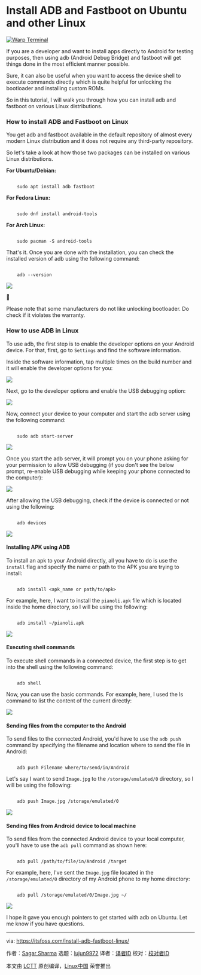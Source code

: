[#]: subject: "Install ADB and Fastboot on Ubuntu and other Linux"
[#]: via: "https://itsfoss.com/install-adb-fastboot-linux/"
[#]: author: "Sagar Sharma https://itsfoss.com/author/sagar/"
[#]: collector: "lujun9972/lctt-scripts-1705972010"
[#]: translator: " "
[#]: reviewer: " "
[#]: publisher: " "
[#]: url: " "

Install ADB and Fastboot on Ubuntu and other Linux
======

[![Warp Terminal][1]][2]

If you are a developer and want to install apps directly to Android for testing purposes, then using adb (Android Debug Bridge) and fastboot will get things done in the most efficient manner possible.

Sure, it can also be useful when you want to access the device shell to execute commands directly which is quite helpful for unlocking the bootloader and installing custom ROMs.

So in this tutorial, I will walk you through how you can install adb and fastboot on various Linux distributions.

### How to install ADB and Fastboot on Linux

You get adb and fastboot available in the default repository of almost every modern Linux distribution and it does not require any third-party repository.

So let's take a look at how those two packages can be installed on various Linux distributions.

**For Ubuntu/Debian:**

```

    sudo apt install adb fastboot

```

**For Fedora Linux:**

```

    sudo dnf install android-tools

```

**For Arch Linux:**

```

    sudo pacman -S android-tools

```

That's it. Once you are done with the installation, you can check the installed version of adb using the following command:

```

    adb --version

```

![][3]

🚧

Please note that some manufacturers do not like unlocking bootloader. Do check if it violates the warranty.

### How to use ADB in Linux

To use adb, the first step is to enable the developer options on your Android device. For that, first, go to `Settings` and find the software information.

Inside the software information, tap multiple times on the build number and it will enable the developer options for you:

![][4]

Next, go to the developer options and enable the USB debugging option:

![][5]

Now, connect your device to your computer and start the adb server using the following command:

```

    sudo adb start-server

```

![][6]

Once you start the adb server, it will prompt you on your phone asking for your permission to allow USB debugging (if you don't see the below prompt, re-enable USB debugging while keeping your phone connected to the computer):

![][7]

After allowing the USB debugging, check if the device is connected or not using the following:

```

    adb devices

```

![][8]

#### Installing APK using ADB

To install an apk to your Android directly, all you have to do is use the `install` flag and specify the name or path to the APK you are trying to install:

```

    adb install <apk_name or path/to/apk>

```

For example, here, I want to install the `pianoli.apk` file which is located inside the home directory, so I will be using the following:

```

    adb install ~/pianoli.apk

```

![][9]

#### Executing shell commands

To execute shell commands in a connected device, the first step is to get into the shell using the following command:

```

    adb shell

```

Now, you can use the basic commands. For example, here, I used the ls command to list the content of the current directly:

![][10]

#### Sending files from the computer to the Android

To send files to the connected Android, you'd have to use the `adb push` command by specifying the filename and location where to send the file in Android:

```

    adb push Filename where/to/send/in/Android

```

Let's say I want to send `Image.jpg` to the `/storage/emulated/0` directory, so I will be using the following:

```

    adb push Image.jpg /storage/emulated/0

```

![][11]

#### Sending files from Android device to local machine

To send files from the connected Android device to your local computer, you'll have to use the `adb pull` command as shown here:

```

    adb pull /path/to/file/in/Android /target

```

For example, here, I've sent the `Image.jpg` file located in the `/storage/emulated/0` directory of my Android phone to my home directory:

```

    adb pull /storage/emulated/0/Image.jpg ~/

```

![][12]

I hope it gave you enough pointers to get started with adb on Ubuntu. Let me know if you have questions.

--------------------------------------------------------------------------------

via: https://itsfoss.com/install-adb-fastboot-linux/

作者：[Sagar Sharma][a]
选题：[lujun9972][b]
译者：[译者ID](https://github.com/译者ID)
校对：[校对者ID](https://github.com/校对者ID)

本文由 [LCTT](https://github.com/LCTT/TranslateProject) 原创编译，[Linux中国](https://linux.cn/) 荣誉推出

[a]: https://itsfoss.com/author/sagar/
[b]: https://github.com/lujun9972
[1]: https://itsfoss.com/assets/images/warp-terminal.webp
[2]: https://www.warp.dev?utm_source=its_foss&utm_medium=display&utm_campaign=linux_launch
[3]: https://itsfoss.com/content/images/2024/03/Check-the-installed-version-of-adb-on-linux.png
[4]: https://itsfoss.com/content/images/2024/03/Enable-developer-options-in-android.gif
[5]: https://itsfoss.com/content/images/2024/03/enable-usb-debugging-in-android.jpg
[6]: https://itsfoss.com/content/images/2024/03/Start-adb-server.png
[7]: https://itsfoss.com/content/images/2024/03/Allow-USB-debugging.jpg
[8]: https://itsfoss.com/content/images/2024/03/List-adb-devices.png
[9]: https://itsfoss.com/content/images/2024/03/install-apk-using-adb.png
[10]: https://itsfoss.com/content/images/2024/03/Execute-commands-in-android-shell-through-adb.png
[11]: https://itsfoss.com/content/images/2024/03/Send-file-to-android-device.png
[12]: https://itsfoss.com/content/images/2024/03/Send-files-from-android-to-local-computer.png
